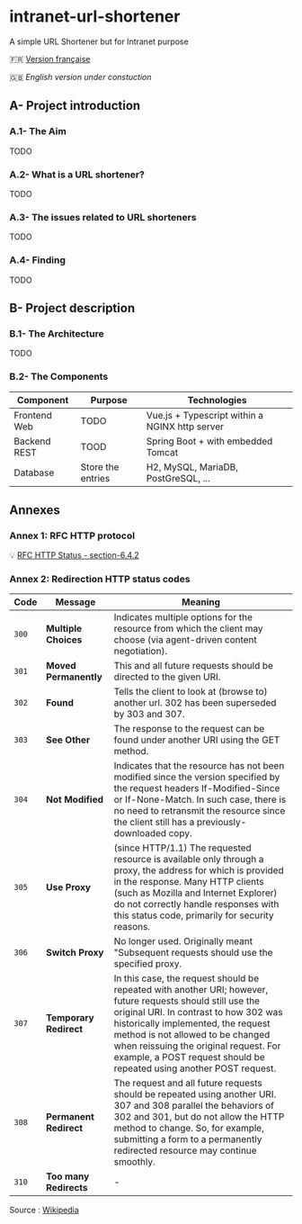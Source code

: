 # intranet-url-shortener

A simple URL Shortener but for Intranet purpose

:fr: [Version française](README_fr.md)

:uk: _English version under constuction_

## A- Project introduction

### A.1- The Aim

TODO

### A.2- What is a URL shortener?

TODO

### A.3- The issues related to URL shorteners

TODO

### A.4- Finding

TODO

## B- Project description

### B.1- The Architecture

TODO

### B.2- The Components

| Component | Purpose | Technologies |
|---|---|---|
| Frontend Web | TODO | Vue.js + Typescript within a NGINX http server |
| Backend REST | TOOD | Spring Boot + with embedded Tomcat |
| Database | Store the entries | H2,  MySQL, MariaDB, PostGreSQL, ... |


## Annexes

### Annex 1: RFC HTTP protocol

:bulb: [RFC HTTP Status - section-6.4.2](https://tools.ietf.org/html/rfc7231#section-6.4.2)

### Annex 2: Redirection HTTP status codes

| Code | Message | Meaning |
|---|---|---|
| `300` | **Multiple Choices** | Indicates multiple options for the resource from which the client may choose (via agent-driven content negotiation). |
| `301` | **Moved Permanently** | This and all future requests should be directed to the given URI. |
| `302` | **Found** | Tells the client to look at (browse to) another url. 302 has been superseded by 303 and 307. |
| `303` | **See Other** | The response to the request can be found under another URI using the GET method. |
| `304` | **Not Modified** | Indicates that the resource has not been modified since the version specified by the request headers If-Modified-Since or If-None-Match. In such case, there is no need to retransmit the resource since the client still has a previously-downloaded copy. |
| `305` | **Use Proxy** | (since HTTP/1.1) The requested resource is available only through a proxy, the address for which is provided in the response. Many HTTP clients (such as Mozilla and Internet Explorer) do not correctly handle responses with this status code, primarily for security reasons. |
| `306` | **Switch Proxy** | No longer used. Originally meant "Subsequent requests should use the specified proxy. |
| `307` | **Temporary Redirect** | In this case, the request should be repeated with another URI; however, future requests should still use the original URI. In contrast to how 302 was historically implemented, the request method is not allowed to be changed when reissuing the original request. For example, a POST request should be repeated using another POST request. |
| `308` | **Permanent Redirect** | The request and all future requests should be repeated using another URI. 307 and 308 parallel the behaviors of 302 and 301, but do not allow the HTTP method to change. So, for example, submitting a form to a permanently redirected resource may continue smoothly. |
| `310` | **Too many Redirects** | - |

Source : [Wikipedia](https://en.wikipedia.org/wiki/List_of_HTTP_status_codes)
